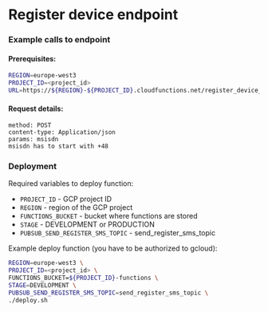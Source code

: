 # Register device endpoint

### Example calls to endpoint

#### Prerequisites:
```bash
REGION=europe-west3
PROJECT_ID=<project_id>
URL=https://${REGION}-${PROJECT_ID}.cloudfunctions.net/register_device_${STAGE}
```

#### Request details:
```
method: POST
content-type: Application/json
params: msisdn
msisdn has to start with +48
```

### Deployment

Required variables to deploy function:
* `PROJECT_ID` - GCP project ID
* `REGION` - region of the GCP project
* `FUNCTIONS_BUCKET` - bucket where functions are stored
* `STAGE` - DEVELOPMENT or PRODUCTION
* `PUBSUB_SEND_REGISTER_SMS_TOPIC` - send_register_sms_topic


Example deploy function (you have to be authorized to gcloud):
```bash
REGION=europe-west3 \
PROJECT_ID=<project_id> \
FUNCTIONS_BUCKET=${PROJECT_ID}-functions \
STAGE=DEVELOPMENT \
PUBSUB_SEND_REGISTER_SMS_TOPIC=send_register_sms_topic \
./deploy.sh
```

